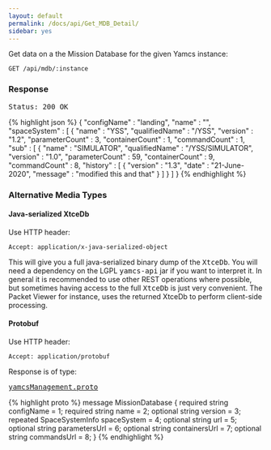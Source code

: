 ```yaml
---
layout: default
permalink: /docs/api/Get_MDB_Detail/
sidebar: yes
---
```


Get data on a the Mission Database for the given Yamcs instance:

    GET /api/mdb/:instance


### Response

<pre class="header">Status: 200 OK</pre>
{% highlight json %}
{
  "configName" : "landing",
  "name" : "",
  "spaceSystem" : [ {
    "name" : "YSS",
    "qualifiedName" : "/YSS",
    "version" : "1.2",
    "parameterCount" : 3,
    "containerCount" : 1,
    "commandCount" : 1,
    "sub" : [ {
      "name" : "SIMULATOR",
      "qualifiedName" : "/YSS/SIMULATOR",
      "version" : "1.0",
      "parameterCount" : 59,
      "containerCount" : 9,
      "commandCount" : 8,
      "history" : [ {
        "version" : "1.3",
        "date" : "21-June-2020",
        "message" : "modified this and that"
      } ]
    } ]
}
{% endhighlight %}

### Alternative Media Types

#### Java-serialized XtceDb

Use HTTP header:

    Accept: application/x-java-serialized-object
    
This will give you a full java-serialized binary dump of the <tt>XtceDb</tt>. You will need a dependency on the LGPL <tt>yamcs-api</tt> jar if you want to interpret it. In general it is recommended to use other REST operations where possible, but sometimes having access to the full <tt>XtceDb</tt> is just very convenient. The Packet Viewer for instance, uses the returned XtceDb to perform client-side processing. 

#### Protobuf

Use HTTP header:

    Accept: application/protobuf
    
Response is of type:

<pre class="r header"><a href="/docs/api/yamcsManagement.proto/">yamcsManagement.proto</a></pre>
{% highlight proto %}
message MissionDatabase {
  required string configName = 1;
  required string name = 2;
  optional string version = 3;
  repeated SpaceSystemInfo spaceSystem = 4;
  optional string url = 5;
  optional string parametersUrl = 6;
  optional string containersUrl = 7;
  optional string commandsUrl = 8;
}
{% endhighlight %}
